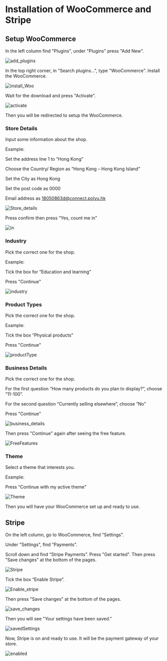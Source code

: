 # Installation of WooCommerce and Stripe

## Setup WooCommerce

In the left column find "Plugins", under "Plugins" press "Add New". 

![add_plugins](assets/WP_AddPlugins.png)

In the top right corner, in "Search plugins...", type "WooCommerce". Install the WooCommerce. 

![install_Woo](assets/Search_Woo.png)

Wait for the download and press "Activate". 

![activate](assets/Activate_Woo.png)

Then you will be redirected to setup the WooCommerce. 

### Store Details 
Input some information about the shop. 

Example:

Set the address line 1 to “Hong Kong”

Choose the Country/ Region as “Hong Kong – Hong Kong Island”

Set the City as Hong Kong

Set the post code as 0000

Email address as 18050863d@connect.polyu.hk 

![Store_details](assets/Store_details.png)

Press confirm then press “Yes, count me in”

![in](assets/Count_me_in.png)

### Industry
Pick the correct one for the shop. 

Example:

Tick the box for “Education and learning”

Press "Continue" 

![industry](assets/Industry.png)

### Product Types
Pick the correct one for the shop. 

Example:

Tick the box “Physical products”

Press "Continue" 

![productType](assets/Products_type.png)

### Business Details
Pick the correct one for the shop. 

For the first question “How many products do you plan to display?”, choose “11-100”.

For the second question “Currently selling elsewhere”, choose “No”

Press "Continue" 

![business_details](assets/business_details.png)

Then press "Continue" again after seeing the free feature. 

![FreeFeatures](assets/Free_features.png)

### Theme 
Select a theme that interests you. 

Example:

Press “Continue with my active theme” 

![Theme](assets/Theme.png)

Then you will have your WooCommerce set up and ready to use. 


## Stripe

On the left column, go to WooCommerce, find “Settings”. 

Under "Settings", find “Payments”.

Scroll down and find “Stripe Payments”. Press "Get started".  Then press "Save changes" at the bottom of the pages.

![Stripe](assets/Stripe.png)

Tick the box “Enable Stripe”.

![Enable_stripe](assets/Enable_stripe.png)

Then press "Save changes" at the bottom of the pages.

![save_changes](assets/save_changes.png)

Then you will see "Your settings have been saved."

![savedSettings](assets/saved_setting.png)

Now, Stripe is on and ready to use. It will be the payment gateway of your store. 

![enabled](assets/enabled.png)
